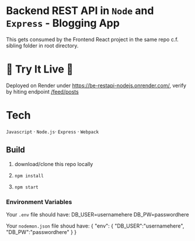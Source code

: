 # Backend REST API in `Node` and `Express` - Blogging App

This gets consumed by the Frontend React project in the same repo c.f. sibling folder in root directory.

# 🚀 Try It Live 🚀

Deployed on Render under https://be-restapi-nodejs.onrender.com/, verify by hiting endpoint [/feed/posts](https://be-restapi-nodejs.onrender.com/feed/posts)

# Tech

`Javascript` · `Node.js`· `Express` · `Webpack`

## Build

1. download/clone this repo locally

2. `npm install`

3. `npm start`

### Environment Variables

Your `.env` file should have:
DB_USER=usernamehere
DB_PW=passwordhere

Your `nodemon.json` file shoud have:
{
"env": {
"DB_USER":"usernamehere",
"DB_PW":"passwordhere"
}
}
